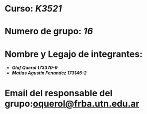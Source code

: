 # **Curso:** ***K3521***
# **Numero de grupo:** ***16***
# **Nombre y Legajo de integrantes:**
  * ***Olaf Querol 173370-9***
  * ***Matias Agustin Fenandez 173145-2***
# **Email del responsable del grupo:oquerol@frba.utn.edu.ar**
